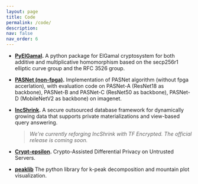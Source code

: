 ```yaml
---
layout: page
title: Code
permalink: /code/
description: 
nav: false
nav_order: 6
---
```



- **[PyElGamal](https://github.com/lovingmage/PyElGamal).** A python package for ElGamal cryptosystem for both additive and multiplicative homomorphism based on the secp256r1 elliptic curve group and the RFC 3526 group.

- **[PASNet (non-fpga)](https://github.com/HarveyP123/PASNet-DAC2023).** Implementation of PASNet algorithm (without fpga accerlation), with evaluation code on PASNet-A (ResNet18 as backbone), PASNet-B and PASNet-C (ResNet50 as backbone), PASNet-D (MobileNetV2 as backbone) on imagenet.

- **[IncShrink](#).** A secure outsourced database framework for dynamically growing data that supports private materializations and view-based query answering.
   > *We're currently reforging IncShrink with TF Encrypted. The official release is coming soon.*

- **[Crypt-epsilon](https://github.com/lovingmage/crypte).** Crypto-Assisted Differential Privacy on Untrusted Servers.

- **[peaklib](https://github.com/lovingmage/peaklib)** The python library for k-peak decomposition and mountain plot visualization.
